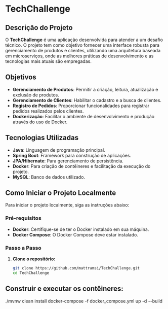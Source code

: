 # TechChallenge

## Descrição do Projeto

O **TechChallenge** é uma aplicação desenvolvida para atender a um desafio técnico. O projeto tem como objetivo fornecer uma interface robusta para gerenciamento de produtos e clientes, utilizando uma arquitetura baseada em microserviços, onde as melhores práticas de desenvolvimento e as tecnologias mais atuais são empregadas.

## Objetivos

- **Gerenciamento de Produtos**: Permitir a criação, leitura, atualização e exclusão de produtos.
- **Gerenciamento de Clientes**: Habilitar o cadastro e a busca de clientes.
- **Registro de Pedidos**: Proporcionar funcionalidades para registrar pedidos realizados pelos clientes.
- **Dockerização**: Facilitar o ambiente de desenvolvimento e produção através do uso de Docker.

## Tecnologias Utilizadas

- **Java**: Linguagem de programação principal.
- **Spring Boot**: Framework para construção de aplicações.
- **JPA/Hibernate**: Para gerenciamento de persistência.
- **Docker**: Para criação de contêineres e facilitação da execução do projeto.
- **MySQL**: Banco de dados utilizado.

## Como Iniciar o Projeto Localmente

Para iniciar o projeto localmente, siga as instruções abaixo:

### Pré-requisitos

- **Docker**: Certifique-se de ter o Docker instalado em sua máquina.
- **Docker Compose**: O Docker Compose deve estar instalado.

### Passo a Passo

1. **Clone o repositório:**

   ```bash
   git clone https://github.com/mattramsi/TechChallenge.git
   cd TechChallenge


## Construir e executar os contêineres:

./mvnw clean install
docker-compose -f docker_compose.yml up -d --build
